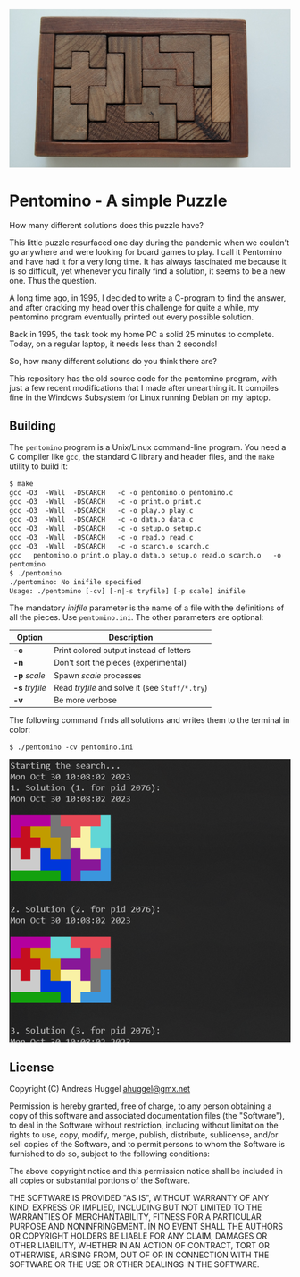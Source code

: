 ![image](https://raw.githubusercontent.com/ahuggel/pentomino/main/Stuff/pentomino.jpg)

# Pentomino - A simple Puzzle

How many different solutions does this puzzle have?

This little puzzle resurfaced one day during the pandemic when we couldn't go anywhere and were looking for board games to play. I call it Pentomino and have had it for a very long time. It has always fascinated me because it is so difficult, yet whenever you finally find a solution, it seems to be a new one. Thus the question.

A long time ago, in 1995, I decided to write a C-program to find the answer, and after cracking my head over this challenge for quite a while, my pentomino program eventually printed out every possible solution.

Back in 1995, the task took my home PC a solid 25 minutes to complete. Today, on a regular laptop, it needs less than 2 seconds!

So, how many different solutions do you think there are?

This repository has the old source code for the pentomino program, with just a few recent modifications that I made after unearthing it. It compiles fine in the Windows Subsystem for Linux running Debian on my laptop.

## Building

The ```pentomino``` program is a Unix/Linux command-line program. You need a C compiler like ```gcc```, the standard C library and header files, and the ```make``` utility to build it:

```
$ make
gcc -O3  -Wall  -DSCARCH   -c -o pentomino.o pentomino.c
gcc -O3  -Wall  -DSCARCH   -c -o print.o print.c
gcc -O3  -Wall  -DSCARCH   -c -o play.o play.c
gcc -O3  -Wall  -DSCARCH   -c -o data.o data.c
gcc -O3  -Wall  -DSCARCH   -c -o setup.o setup.c
gcc -O3  -Wall  -DSCARCH   -c -o read.o read.c
gcc -O3  -Wall  -DSCARCH   -c -o scarch.o scarch.c
gcc   pentomino.o print.o play.o data.o setup.o read.o scarch.o   -o pentomino
$ ./pentomino
./pentomino: No inifile specified
Usage: ./pentomino [-cv] [-n|-s tryfile] [-p scale] inifile
```

The mandatory _inifile_ parameter is the name of a file with the definitions of all the pieces. Use ```pentomino.ini```. The other parameters are optional:

| Option | Description | 
|  --- | --- |
| **-c** | Print colored output instead of letters |
| **-n** | Don't sort the pieces (experimental) |
| **-p** _scale_ | Spawn _scale_ processes |
| **-s** _tryfile_ | Read _tryfile_ and solve it (see ```Stuff/*.try```) |
| **-v** | Be more verbose |

The following command finds all solutions and writes them to the terminal in color:

```
$ ./pentomino -cv pentomino.ini
```
![image](https://raw.githubusercontent.com/ahuggel/pentomino/main/Stuff/solutions.png)

## License

Copyright (C) Andreas Huggel <ahuggel@gmx.net>

Permission is hereby granted, free of charge, to any person obtaining a copy of this software
and associated documentation files (the "Software"), to deal in the Software without 
restriction, including without limitation the rights to use, copy, modify, merge, publish, 
distribute, sublicense, and/or sell copies of the Software, and to permit persons to whom the 
Software is furnished to do so, subject to the following conditions:

The above copyright notice and this permission notice shall be included in all copies or 
substantial portions of the Software.

THE SOFTWARE IS PROVIDED "AS IS", WITHOUT WARRANTY OF ANY KIND, EXPRESS OR IMPLIED, INCLUDING 
BUT NOT LIMITED TO THE WARRANTIES OF MERCHANTABILITY, FITNESS FOR A PARTICULAR PURPOSE AND 
NONINFRINGEMENT. IN NO EVENT SHALL THE AUTHORS OR COPYRIGHT HOLDERS BE LIABLE FOR ANY CLAIM, 
DAMAGES OR OTHER LIABILITY, WHETHER IN AN ACTION OF CONTRACT, TORT OR OTHERWISE, ARISING FROM, 
OUT OF OR IN CONNECTION WITH THE SOFTWARE OR THE USE OR OTHER DEALINGS IN THE SOFTWARE.
